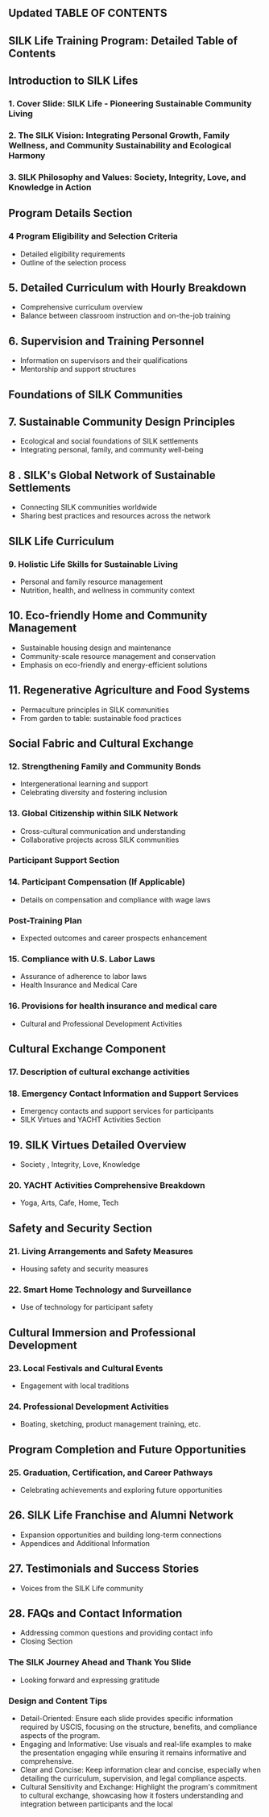 
## Updated TABLE OF CONTENTS 
## SILK Life Training Program: Detailed Table of Contents
## Introduction to SILK Lifes
### 1. Cover Slide: SILK Life - Pioneering Sustainable Community Living
### 2. The SILK Vision: Integrating Personal Growth, Family Wellness, and Community Sustainability and Ecological Harmony
### 3. SILK Philosophy and Values: Society, Integrity, Love, and Knowledge in Action 
## Program Details Section
###  4 Program Eligibility and Selection Criteria
* Detailed eligibility requirements
* Outline of the selection process
## 5.  Detailed Curriculum with Hourly Breakdown
* Comprehensive curriculum overview
* Balance between classroom instruction and on-the-job training
## 6. Supervision and Training Personnel
* Information on supervisors and their qualifications
* Mentorship and support structures
## Foundations of SILK Communities
## 7.  Sustainable Community Design Principles
* Ecological and social foundations of SILK settlements
* Integrating personal, family, and community well-being
## 8 . SILK's Global Network of Sustainable Settlements
* Connecting SILK communities worldwide
* Sharing best practices and resources across the network
## SILK Life Curriculum
### 9. Holistic Life Skills for Sustainable Living
* Personal and family resource management
* Nutrition, health, and wellness in community context
## 10. Eco-friendly Home and Community Management
* Sustainable housing design and maintenance
* Community-scale resource management and conservation
* Emphasis on eco-friendly and energy-efficient solutions
## 11. Regenerative Agriculture and Food Systems
* Permaculture principles in SILK communities
* From garden to table: sustainable food practices
## Social Fabric and Cultural Exchange
### 12. Strengthening Family and Community Bonds
* Intergenerational learning and support
* Celebrating diversity and fostering inclusion
### 13. Global Citizenship within SILK Network
* Cross-cultural communication and understanding
* Collaborative projects across SILK communities
### Participant Support Section
### 14. Participant Compensation (If Applicable)
* Details on compensation and compliance with wage laws
### Post-Training Plan
* Expected outcomes and career prospects enhancement
### 15. Compliance with U.S. Labor Laws
* Assurance of adherence to labor laws
* Health Insurance and Medical Care
### 16. Provisions for health insurance and medical care
* Cultural and Professional Development Activities
## Cultural Exchange Component
### 17. Description of cultural exchange activities
### 18. Emergency Contact Information and Support Services
* Emergency contacts and support services for participants
* SILK Virtues and YACHT Activities Section
## 19. SILK Virtues Detailed Overview
* Society , Integrity, Love, Knowledge
### 20.   YACHT Activities Comprehensive Breakdown
* Yoga, Arts, Cafe, Home, Tech
## Safety and Security Section
### 21.  Living Arrangements and Safety Measures
* Housing safety and security measures
### 22. Smart Home Technology and Surveillance
* Use of technology for participant safety
## Cultural Immersion and Professional Development
### 23. Local Festivals and Cultural Events
* Engagement with local traditions
### 24. Professional Development Activities
* Boating, sketching, product management training, etc.
## Program Completion and Future Opportunities
### 25. Graduation, Certification, and Career Pathways
* Celebrating achievements and exploring future opportunities
## 26.  SILK Life Franchise and Alumni Network
* Expansion opportunities and building long-term connections
* Appendices and Additional Information
## 27. Testimonials and Success Stories
* Voices from the SILK Life community
## 28. FAQs and Contact Information
* Addressing common questions and providing contact info
* Closing Section
### The SILK Journey Ahead and Thank You Slide
* Looking forward and expressing gratitude
### Design and Content Tips
* Detail-Oriented: Ensure each slide provides specific information required by USCIS, focusing on the structure, benefits, and compliance aspects of the program.
* Engaging and Informative: Use visuals and real-life examples to make the presentation engaging while ensuring it remains informative and comprehensive.
* Clear and Concise: Keep information clear and concise, especially when detailing the curriculum, supervision, and legal compliance aspects.
* Cultural Sensitivity and Exchange: Highlight the program's commitment to cultural exchange, showcasing how it fosters understanding and integration between participants and the local 










 
